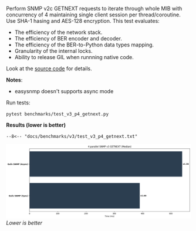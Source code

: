 Perform SNMP v2c GETNEXT requests to iterate through whole MIB with concurrency of 4
maintaining single client session per thread/coroutine. Use SHA-1 hasing and AES-128 encryption.
This test evaluates:

* The efficiency of the network stack.
* The efficiency of BER encoder and decoder.
* The efficiency of the BER-to-Python data types mapping.
* Granularity of the internal locks.
* Ability to release GIL when runnning native code.

Look at the [source code][source] for details.

**Notes**:

* easysnmp doesn't supports async mode

Run tests:

```
pytest benchmarks/test_v3_p4_getnext.py
```

**Results (lower is better)**

```
--8<-- "docs/benchmarks/v3/test_v3_p4_getnext.txt"
```

![Median chart](getnext_p.png)
*Lower is better*

[source]: https://github.com/gufolabs/gufo_snmp/blob/master/benchmarks/test_v3_p4_getnext.py